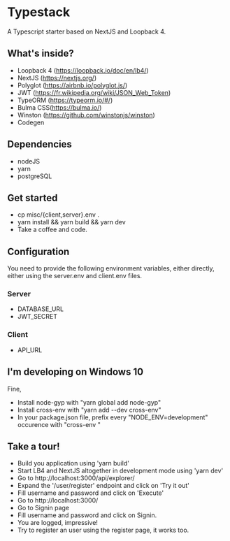 # Typestack
A Typescript starter based on NextJS and Loopback 4.

## What's inside?
- Loopback 4 (https://loopback.io/doc/en/lb4/)
- NextJS (https://nextjs.org/)
- Polyglot (https://airbnb.io/polyglot.js/)
- JWT (https://fr.wikipedia.org/wiki/JSON_Web_Token)
- TypeORM (https://typeorm.io/#/)
- Bulma CSS(https://bulma.io/)
- Winston (https://github.com/winstonjs/winston)
- Codegen


## Dependencies
- nodeJS
- yarn
- postgreSQL

## Get started
* cp misc/{client,server}.env .
* yarn install && yarn build && yarn dev
* Take a coffee and code.

## Configuration
You need to provide the following environment variables, either directly,
either using the server.env and client.env files.

### Server

* DATABASE_URL
* JWT_SECRET

### Client

* API_URL

## I'm developing on Windows 10
Fine,
* Install node-gyp with "yarn global add node-gyp"
* Install cross-env with "yarn add --dev cross-env"
* In your package.json file, prefix every "NODE_ENV=development" occurence with "cross-env "

## Take a tour!

* Build you application using 'yarn build'
* Start LB4 and NextJS altogether in development mode using 'yarn dev'
* Go to http://localhost:3000/api/explorer/
* Expand the '/user/register' endpoint and click on 'Try it out'
* Fill username and password and click on 'Execute'
* Go to http://localhost:3000/
* Go to Signin page
* Fill username and password and click on Signin.
* You are logged, impressive!
* Try to register an user using the register page, it works too.


